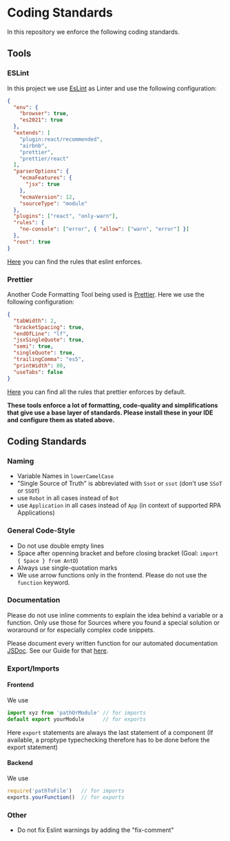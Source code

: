 # Coding Standards

In this repository we enforce the following coding standards.

## Tools
### ESLint
In this project we use [EsLint](https://eslint.org/) as Linter and use the following configuration:

```json    
{
  "env": {
    "browser": true,
    "es2021": true
  },
  "extends": [
    "plugin:react/recommended",
    "airbnb",
    "prettier",
    "prettier/react"
  ],
  "parserOptions": {
    "ecmaFeatures": {
      "jsx": true
    },
    "ecmaVersion": 12,
    "sourceType": "module"
  },
  "plugins": ["react", "only-warn"],
  "rules": {
    "no-console": ["error", { "allow": ["warn", "error"] }]
  },
  "root": true
}

```

[Here](https://eslint.org/docs/rules/) you can find the rules that eslint enforces.
### Prettier
Another Code Formatting Tool being used is [Prettier](https://prettier.io/). Here we use the following configuration:

```json
{
  "tabWidth": 2,
  "bracketSpacing": true,
  "endOfLine": "lf",
  "jsxSingleQuote": true,
  "semi": true,
  "singleQuote": true,
  "trailingComma": "es5",
  "printWidth": 80,
  "useTabs": false
}

```

[Here](https://prettier.io/docs/en/options.html) you can find all the rules that prettier enforces by default.

**These tools enforce a lot of formatting, code-quality and simplifications that give use a base layer of standards. Please install these in your IDE and configure them as stated above.**

## Coding Standards

### Naming
- Variable Names in `lowerCamelCase`
- "Single Source of Truth" is abbreviated with `Ssot` or `ssot` (don't use `SSoT` or `SSOT`)
- use `Robot` in all cases instead of `Bot`
- use `Application` in all cases instead of `App` (in context of supported RPA Applications)


### General Code-Style
- Do not use double empty lines
- Space after openning bracket and before closing bracket (Goal: `import { Space } from AntD`)
- Always use single-quotation marks
- We use arrow functions only in the frontend. Please do not use the `function` keyword.

### Documentation
Please do not use inline comments to explain the idea behind a variable or a function. Only use those for Sources where you found a special solution or woraround or for especially complex code snippets.

Please document every written function for our automated documentation [JSDoc](https://jsdoc.app/). See our Guide for that [here](https://github.com/bptlab/ark_automate/wiki/How-to-write-code-documentation).


### Export/Imports

#### Frontend
We use 
```javascript 
import xyz from 'pathOrModule' // for imports
default export yourModule      // for exports
``` 
Here `export` statements are always the last statement of a component (If available, a proptype typechecking therefore has to be done before the export statement)
#### Backend
We use 
```javascript 
require('pathToFile')   // for imports
exports.yourFunction()  // for exports
```


### Other
- Do not fix Eslint warnings by adding the "fix-comment"
